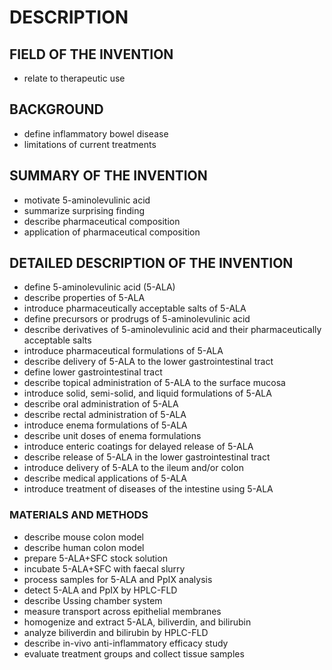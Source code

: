 # DESCRIPTION

## FIELD OF THE INVENTION

- relate to therapeutic use

## BACKGROUND

- define inflammatory bowel disease
- limitations of current treatments

## SUMMARY OF THE INVENTION

- motivate 5-aminolevulinic acid
- summarize surprising finding
- describe pharmaceutical composition
- application of pharmaceutical composition

## DETAILED DESCRIPTION OF THE INVENTION

- define 5-aminolevulinic acid (5-ALA)
- describe properties of 5-ALA
- introduce pharmaceutically acceptable salts of 5-ALA
- define precursors or prodrugs of 5-aminolevulinic acid
- describe derivatives of 5-aminolevulinic acid and their pharmaceutically acceptable salts
- introduce pharmaceutical formulations of 5-ALA
- describe delivery of 5-ALA to the lower gastrointestinal tract
- define lower gastrointestinal tract
- describe topical administration of 5-ALA to the surface mucosa
- introduce solid, semi-solid, and liquid formulations of 5-ALA
- describe oral administration of 5-ALA
- describe rectal administration of 5-ALA
- introduce enema formulations of 5-ALA
- describe unit doses of enema formulations
- introduce enteric coatings for delayed release of 5-ALA
- describe release of 5-ALA in the lower gastrointestinal tract
- introduce delivery of 5-ALA to the ileum and/or colon
- describe medical applications of 5-ALA
- introduce treatment of diseases of the intestine using 5-ALA

### MATERIALS AND METHODS

- describe mouse colon model
- describe human colon model
- prepare 5-ALA+SFC stock solution
- incubate 5-ALA+SFC with faecal slurry
- process samples for 5-ALA and PpIX analysis
- detect 5-ALA and PpIX by HPLC-FLD
- describe Ussing chamber system
- measure transport across epithelial membranes
- homogenize and extract 5-ALA, biliverdin, and bilirubin
- analyze biliverdin and bilirubin by HPLC-FLD
- describe in-vivo anti-inflammatory efficacy study
- evaluate treatment groups and collect tissue samples

